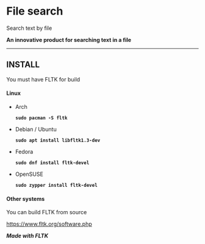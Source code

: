 # File search

Search text by file

**An innovative product for searching text in a file**

---
## INSTALL
You must have FLTK for build

#### Linux
- Arch

  **`sudo pacman -S fltk`**
- Debian / Ubuntu

  **`sudo apt install libfltk1.3-dev`**
- Fedora

  **`sudo dnf install fltk-devel`**

- OpenSUSE

  **`sudo zypper install fltk-devel`**  


#### Other systems
You can build FLTK from source

https://www.fltk.org/software.php

***Made with FLTK***
